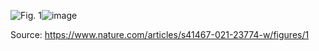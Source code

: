 <img src="https://media.springernature.com/full/springer-static/image/art%3A10.1038%2Fs41467-021-23774-w/MediaObjects/41467_2021_23774_Fig1_HTML.png" alt="Fig. 1"/>![image](https://github.com/kris96tian/WORK_IN_PROGRESS/assets/92834350/da6db2ae-a47b-4b0b-8c0c-f07547ebed30)

Source: https://www.nature.com/articles/s41467-021-23774-w/figures/1
